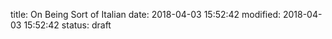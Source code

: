 title: On Being Sort of Italian
date: 2018-04-03 15:52:42
modified: 2018-04-03 15:52:42
status: draft

